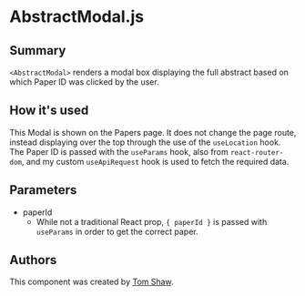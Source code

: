 # AbstractModal.js

## Summary
`<AbstractModal>` renders a modal box displaying the full abstract based on which Paper ID was clicked by the user.

## How it's used
This Modal is shown on the Papers page. It does not change the page route, instead displaying over the top through the use of the `useLocation` hook. The Paper ID is passed with the `useParams` hook, also from `react-router-dom`, and my custom `useApiRequest` hook is used to fetch the required data.

## Parameters
* paperId
    * While not a traditional React prop, `{ paperId }` is passed with `useParams` in order to get the correct paper.

## Authors
This component was created by [Tom Shaw](https://github.com/tomshaw650).
